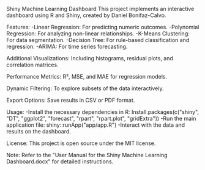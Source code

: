 Shiny Machine Learning Dashboard
This project implements an interactive dashboard using R and Shiny, created by Daniel Bonifaz-Calvo.

Features:
-Linear Regression: For predicting numeric outcomes.
-Polynomial Regression: For analyzing non-linear relationships.
-K-Means Clustering: For data segmentation.
-Decision Tree: For rule-based classification and regression.
-ARIMA: For time series forecasting.

Additional Visualizations: Including histograms, residual plots, and correlation matrices.

Performance Metrics: R², MSE, and MAE for regression models.

Dynamic Filtering: To explore subsets of the data interactively.

Export Options: Save results in CSV or PDF format.

Usage:
-Install the necessary dependencies in R:
Install.packages(c("shiny", "DT", "ggplot2", "forecast", "rpart", "rpart.plot", "gridExtra"))
-Run the main application file: shiny::runApp("app/app.R")
-Interact with the data and results on the dashboard.

License:
This project is open source under the MIT license.

Note:
Refer to the "User Manual for the Shiny Machine Learning Dashboard.docx" for detailed instructions.
